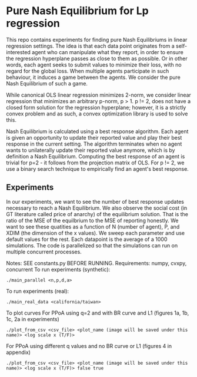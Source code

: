 # Pure Nash Equilibrium for Lp regression

This repo contains experiments for finding pure Nash Equilibriums in linear regression settings. The idea is that each data point
originates from a self-interested agent who can manipulate what they report, in order to ensure the regression hyperplane passes as 
close to them as possible. Or in other words, each agent seeks to submit values to minimize their loss, with no regard for the global
loss. When multiple agents participate in such behaviour, it induces a game between the agents. We consider the pure Nash Equilibrium
of such a game.

While canonical OLS linear regression minimizes 2-norm, we consider linear regression that minimizes an arbitrary p-norm, p > 1. 
p != 2, does not have a closed form solution for the regression hyperplane; however, it is a strictly convex problem and as such, a
convex optimization library is used to solve this. 

Nash Equilibrium is calculated using a best response algorithm. Each agent is given an opportunity to update their reported value and 
play their best response in the current setting. The algorithm terminates when no agent wants to unilaterally update their reported value
anymore, which is by definition a Nash Equilibrium. Computing the best response of an agent is trivial for p=2 - it follows from the 
projection matrix of OLS. For p != 2, we use a binary search technique to empirically find an agent's best response.

## Experiments
In our experiments, we want to see the number of best response updates necessary to reach a Nash Equilibrium. We also observe the social
cost (in GT literature called price of anarchy) of the equilibrium solution. That is the ratio of the MSE of the equilbrium to the MSE of
reporting honestly. We want to see these quatities as a function of N (number of agent), P, and XDIM (the dimension of the x values). We
sweep each parameter and use default values for the rest. Each datapoint is the average of a 1000 simulations. The code is parallelized 
so that the simulations can run on multiple concurrent processes. 

Notes: SEE constants.py BEFORE RUNNING. Requirements: numpy, cvxpy, concurrent
To run experiments (synthetic):
  
    ./main_parallel <n,p,d,a> 
    
To run experiments (real):
  
    ./main_real_data <california/taiwan> 


To plot curves
  For PPoA using q=2 and with BR curve and L1 (figures 1a, 1b, 1c, 2a in experiments)
  
    ./plot_from_csv <csv_file> <plot_name (image will be saved under this name)> <log scale x (T/F)> 
    
  For PPoA using different q values and no BR curve or L1 (figures 4 in appendix)

    ./plot_from_csv <csv_file> <plot_name (image will be saved under this name)> <log scale x (T/F)> false true
